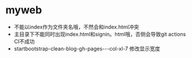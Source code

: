 # myweb

* 不能以index作为文件夹名哦，不然会和index.html冲突 
* 主目录下不能同时出现index.html和signin。html哦，否侧会导致git actions CI不成功
* startbootstrap-clean-blog-gh-pages---col-xl-7 修改显示宽度